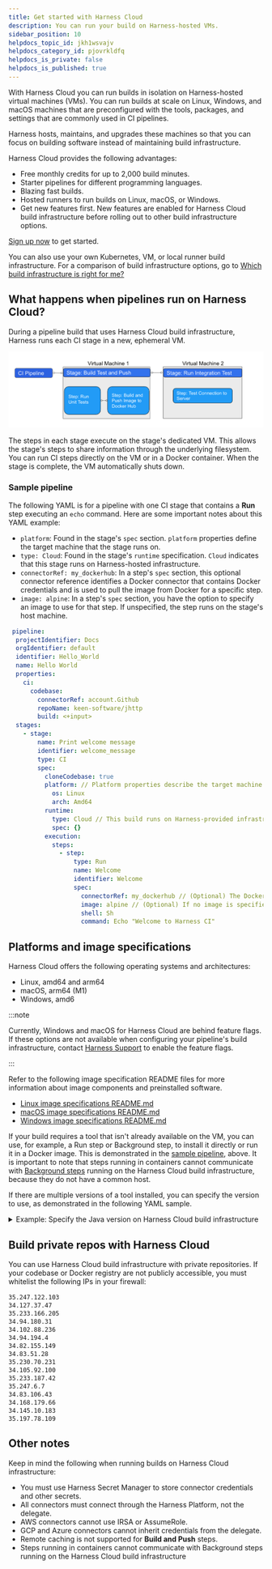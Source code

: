 ```yaml
---
title: Get started with Harness Cloud
description: You can run your build on Harness-hosted VMs.
sidebar_position: 10
helpdocs_topic_id: jkh1wsvajv
helpdocs_category_id: pjovrkldfq
helpdocs_is_private: false
helpdocs_is_published: true
---
```


With Harness Cloud you can run builds in isolation on Harness-hosted virtual machines (VMs). You can run builds at scale on Linux, Windows, and macOS machines that are preconfigured with the tools, packages, and settings that are commonly used in CI pipelines.

Harness hosts, maintains, and upgrades these machines so that you can focus on building software instead of maintaining build infrastructure.

Harness Cloud provides the following advantages:

* Free monthly credits for up to 2,000 build minutes.
* Starter pipelines for different programming languages.
* Blazing fast builds.
* Hosted runners to run builds on Linux, macOS, or Windows.
* Get new features first. New features are enabled for Harness Cloud build infrastructure before rolling out to other build infrastructure options.

[Sign up now](https://harness.io/products/continuous-integration) to get started.

You can also use your own Kubernetes, VM, or local runner build infrastructure. For a comparison of build infrastructure options, go to [Which build infrastructure is right for me?](../use-ci/set-up-build-infrastructure/which-build-infrastructure-is-right-for-me.md)

## What happens when pipelines run on Harness Cloud?

During a pipeline build that uses Harness Cloud build infrastructure, Harness runs each CI stage in a new, ephemeral VM.

![Example pipeline on Harness Cloud](./static/hosted-builds-on-virtual-machines-quickstart-11.png)

The steps in each stage execute on the stage's dedicated VM. This allows the stage's steps to share information through the underlying filesystem. You can run CI steps directly on the VM or in a Docker container. When the stage is complete, the VM automatically shuts down.

### Sample pipeline

The following YAML is for a pipeline with one CI stage that contains a __Run__ step executing an `echo` command. Here are some important notes about this YAML example:

* `platform`: Found in the stage's `spec` section. `platform` properties define the target machine that the stage runs on.
* `type: Cloud`: Found in the stage's `runtime` specification. `Cloud` indicates that this stage runs on Harness-hosted infrastructure.
* `connectorRef: my_dockerhub`: In a step's `spec` section, this optional connector reference identifies a Docker connector that contains Docker credentials and is used to pull the image from Docker for a specific step.
* `image: alpine`: In a step's `spec` section, you have the option to specify an image to use for that step. If unspecified, the step runs on the stage's host machine.

```yaml
 pipeline:
  projectIdentifier: Docs
  orgIdentifier: default
  identifier: Hello_World
  name: Hello World
  properties:
    ci:
      codebase:
        connectorRef: account.Github
        repoName: keen-software/jhttp
        build: <+input>
  stages:
    - stage:
        name: Print welcome message
        identifier: welcome_message
        type: CI
        spec:
          cloneCodebase: true
          platform: // Platform properties describe the target machine required by this stage.
            os: Linux
            arch: Amd64
          runtime:
            type: Cloud // This build runs on Harness-provided infrastructure.
            spec: {}
          execution:
            steps:
              - step:
                  type: Run
                  name: Welcome
                  identifier: Welcome
                  spec:
                    connectorRef: my_dockerhub // (Optional) The Docker connectors hold your Docker credentials to pull the image from Docker.
                    image: alpine // (Optional) If no image is specified, the step runs on the host machine,
                    shell: Sh
                    command: Echo "Welcome to Harness CI"
```

## Platforms and image specifications

Harness Cloud offers the following operating systems and architectures:

* Linux, amd64 and arm64
* macOS, arm64 (M1)
* Windows, amd6

:::note

Currently, Windows and macOS for Harness Cloud are behind feature flags. If these options are not available when configuring your pipeline's build infrastructure, contact [Harness Support](mailto:support@harness.io) to enable the feature flags.

:::

Refer to the following image specification README files for more information about image components and preinstalled software.

* [Linux image specifications README.md](https://github.com/wings-software/harness-docs/blob/main/harness-cloud/Ubuntu2204-Readme.md)
* [macOS image specifications README.md](https://github.com/wings-software/harness-docs/blob/main/harness-cloud/macos-12-Readme.md)
* [Windows image specifications README.md](https://github.com/wings-software/harness-docs/blob/main/harness-cloud/Windows2022-Readme.md)

If your build requires a tool that isn't already available on the VM, you can use, for example, a Run step or Background step, to  install it directly or run it in a Docker image. This is demonstrated in the [sample pipeline](#sample-pipeline), above. It is important to note that steps running in containers cannot communicate with [Background steps](../ci-technical-reference/background-step-settings.md) running on the Harness Cloud build infrastructure, because they do not have a common host.

If there are multiple versions of a tool installed, you can specify the version to use, as demonstrated in the following YAML sample.

<details>
<summary>Example: Specify the Java version on Harness Cloud build infrastructure</summary>

```yaml
 pipeline:
  identifier: ci_pipeline
  name: "pipeline with multi tool java success"
  stages:
    - stage:
        identifier: multi_tool_java_success
        name: multi tool java success
        type: CI
        spec:
          execution:
            steps:
              - step:
                  identifier: install_java
                  name: intall java version 17
                  type: Action
                  spec:
                    uses: actions/setup-java@v3
                    with:
                      distribution: 'zulu' # See 'Supported distributions' for available options
                      java-version: '17'
              - step:
                  identifier: java_ver_check
                  name: java version check
                  type: Run
                  spec:
                    shell: Bash
                    command: |
                      JAVA_VER=$(java -version 2>&1 | head -1 | cut -d'"' -f2 | sed '/^1\./s///' | cut -d'.' -f1)
                      if [[ $JAVA_VER == 17 ]]; then
                        echo successfully installed $JAVA_VER
                      else
                        exit 1
                      fi
          infrastructure:
            type: VM
            spec:
              type: Pool
              spec:
                identifier: test
          cloneCodebase: false
```

</details>

## Build private repos with Harness Cloud

You can use Harness Cloud build infrastructure with private repositories. If your codebase or Docker registry are not publicly accessible, you must whitelist the following IPs in your firewall:

```
35.247.122.103
34.127.37.47
35.233.166.205
34.94.180.31
34.102.88.236
34.94.194.4
34.82.155.149
34.83.51.28
35.230.70.231
34.105.92.100
35.233.187.42
35.247.6.7
34.83.106.43
34.168.179.66
34.145.10.183
35.197.78.109
```

## Other notes

Keep in mind the following when running builds on Harness Cloud infrastructure:

* You must use Harness Secret Manager to store connector credentials and other secrets.
* All connectors must connect through the Harness Platform, not the delegate.
* AWS connectors cannot use IRSA or AssumeRole.
* GCP and Azure connectors cannot inherit credentials from the delegate.
* Remote caching is not supported for **Build and Push** steps.
* Steps running in containers cannot communicate with Background steps running on the Harness Cloud build infrastructure